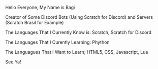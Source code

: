 Hello Everyone, My Name is Bagi

Creator of Some Discord Bots (Using Scratch for Discord) and Servers (Scratch Brasil for Example)

The Languages That I Currently Know is: Scratch, Scratch for Discord

The Languages That I Curently Learning: Phython

The Languagues That I Want to Learn; HTML5, CSS, Javascript, Lua

See Ya!
